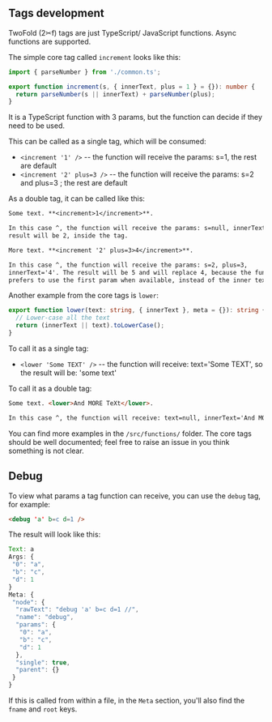 ## Tags development

TwoFold (2✂︎f) tags are just TypeScript/ JavaScript functions. Async functions
are supported.

The simple core tag called `increment` looks like this:

```ts
import { parseNumber } from './common.ts';

export function increment(s, { innerText, plus = 1 } = {}): number {
  return parseNumber(s || innerText) + parseNumber(plus);
}
```

It is a TypeScript function with 3 params, but the function can decide if they
need to be used.

This can be called as a single tag, which will be consumed:

- `<increment '1' />` -- the function will receive the params: s=1, the rest are
  default
- `<increment '2' plus=3 />` -- the function will receive the params: s=2 and
  plus=3 ; the rest are default

As a double tag, it can be called like this:

```md
Some text. **<increment>1</increment>**.

In this case ^, the function will receive the params: s=null, innerText='1'. The
result will be 2, inside the tag.

More text. **<increment '2' plus=3>4</increment>**.

In this case ^, the function will receive the params: s=2, plus=3,
innerText='4'. The result will be 5 and will replace 4, because the function
prefers to use the first param when available, instead of the inner text.
```

Another example from the core tags is `lower`:

```ts
export function lower(text: string, { innerText }, meta = {}): string {
  // Lower-case all the text
  return (innerText || text).toLowerCase();
}
```

To call it as a single tag:

- `<lower 'Some TEXT' />` -- the function will receive: text='Some TEXT', so the
  result will be: 'some text'

To call it as a double tag:

```md
Some text. <lower>And MORE TeXt</lower>.

In this case ^, the function will receive: text=null, innerText='And MORE TeXt'.
```

You can find more examples in the `/src/functions/` folder. The core tags should
be well documented; feel free to raise an issue in you think something is not
clear.

## Debug

To view what params a tag function can receive, you can use the `debug` tag, for
example:

```md
<debug 'a' b=c d=1 />
```

The result will look like this:

```js
Text: a
Args: {
 "0": "a",
 "b": "c",
 "d": 1
}
Meta: {
 "node": {
  "rawText": "debug 'a' b=c d=1 //",
  "name": "debug",
  "params": {
   "0": "a",
   "b": "c",
   "d": 1
  },
  "single": true,
  "parent": {}
 }
}
```

If this is called from within a file, in the `Meta` section, you'll also find
the `fname` and `root` keys.
